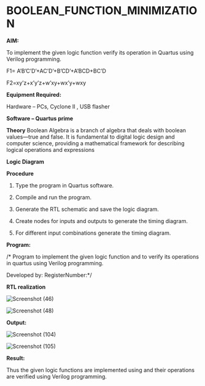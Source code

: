# BOOLEAN_FUNCTION_MINIMIZATION

**AIM:**

To implement the given logic function verify its operation in Quartus using Verilog programming.

F1= A’B’C’D’+AC’D’+B’CD’+A’BCD+BC’D 

F2=xy’z+x’y’z+w’xy+wx’y+wxy

**Equipment Required:**

Hardware – PCs, Cyclone II , USB flasher


**Software – Quartus prime** 

**Theory**
Boolean Algebra is a branch of algebra that deals with boolean values—true and false. It is fundamental to digital logic design and computer science, providing a mathematical framework for describing logical operations and expressions

**Logic Diagram**

**Procedure**

1.	Type the program in Quartus software.

2.	Compile and run the program.

3.	Generate the RTL schematic and save the logic diagram.

4.	Create nodes for inputs and outputs to generate the timing diagram.

5.	For different input combinations generate the timing diagram.


**Program:**

/* Program to implement the given logic function and to verify its operations in quartus using Verilog programming. 

Developed by: RegisterNumber:*/


**RTL realization**

![Screenshot (46)](https://github.com/user-attachments/assets/dcd59548-f2c5-4d06-b380-9b42cad00deb)


![Screenshot (48)](https://github.com/user-attachments/assets/09c4741b-7451-40cf-8482-8e1f4b35ad1b)



**Output:**

![Screenshot (104)](https://github.com/user-attachments/assets/01cfc80e-2166-44d1-bcc8-365025b6e749)


![Screenshot (105)](https://github.com/user-attachments/assets/961643a6-cb96-4220-b614-3552e9598d7b)




**Result:**

Thus the given logic functions are implemented using and their operations are verified using Verilog programming.

